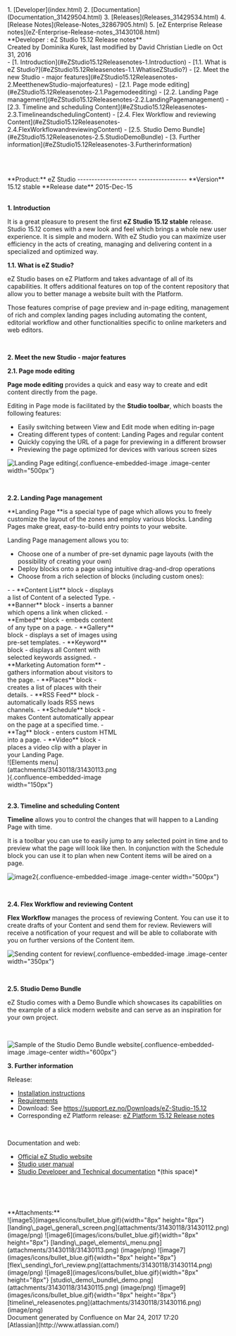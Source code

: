 <div id="page">
<div id="main" class="aui-page-panel">
<div id="main-header">
<div id="breadcrumb-section">
1.  [Developer](index.html)
2.  [Documentation](Documentation_31429504.html)
3.  [Releases](Releases_31429534.html)
4.  [Release Notes](Release-Notes_32867905.html)
5.  [eZ Enterprise Release
    notes](eZ-Enterprise-Release-notes_31430108.html)

</div>
**Developer : eZ Studio 15.12 Release notes**

</div>
<div id="content" class="view">
<div class="page-metadata">
Created by Dominika Kurek, last modified by David Christian Liedle on
Oct 31, 2016

</div>
<div id="main-content" class="wiki-content group">
<div class="toc-macro rbtoc1490376015594">
-   [1. Introduction](#eZStudio15.12Releasenotes-1.Introduction)
    -   [1.1. What is eZ
        Studio?](#eZStudio15.12Releasenotes-1.1.WhatiseZStudio?)
-   [2. Meet the new Studio - major
    features](#eZStudio15.12Releasenotes-2.MeetthenewStudio-majorfeatures)
    -   [2.1. Page mode
        editing](#eZStudio15.12Releasenotes-2.1.Pagemodeediting)
    -   [2.2. Landing Page
        management](#eZStudio15.12Releasenotes-2.2.LandingPagemanagement)
    -   [2.3. Timeline and scheduling
        Content](#eZStudio15.12Releasenotes-2.3.TimelineandschedulingContent)
    -   [2.4. Flex Workflow and reviewing
        Content](#eZStudio15.12Releasenotes-2.4.FlexWorkflowandreviewingContent)
    -   [2.5. Studio Demo
        Bundle](#eZStudio15.12Releasenotes-2.5.StudioDemoBundle)
-   [3. Further
    information](#eZStudio15.12Releasenotes-3.Furtherinformation)

</div>
 

 

<div class="table-wrap">
  **Product:**          eZ Studio
  --------------------- -----------------
  **Version**           15.12 stable
  **Release date**      2015-Dec-15

</div>
 

**1. Introduction**

It is a great pleasure to present the first **eZ Studio 15.12 stable**
release. Studio 15.12 comes with a new look and feel which brings a
whole new user experience. It is simple and modern. With eZ Studio you
can maximize user efficiency in the acts of creating, managing and
delivering content in a specialized and optimized way.

**1.1. What is eZ Studio?**

eZ Studio bases on eZ Platform and takes advantage of all of its
capabilities. It offers additional features on top of the content
repository that allow you to better manage a website built with the
Platform.

Those features comprise of page preview and in-page editing, management
of rich and complex landing pages including automating the content,
editorial workflow and other functionalities specific to online
marketers and web editors.

 

**2. Meet the new Studio - major features**

**2.1. Page mode editing**

**Page mode editing** provides a quick and easy way to create and edit
content directly from the page.

Editing in Page mode is facilitated by the **Studio toolbar**, which
boasts the following features:

-   Easily switching between View and Edit mode when editing in-page
-   Creating different types of content: Landing Pages and regular
    content
-   Quickly copying the URL of a page for previewing in a different
    browser
-   Previewing the page optimized for devices with various screen sizes

![Landing Page
editing](attachments/31430118/31430112.png){.confluence-embedded-image
.image-center width="500px"}

 

**2.2. Landing Page management**

**Landing Page **is a special type of page which allows you to freely
customize the layout of the zones and employ various blocks. Landing
Pages make great, easy-to-build entry points to your website.

Landing Page management allows you to:

-   Choose one of a number of pre-set dynamic page layouts (with the
    possibility of creating your own)
-   Deploy blocks onto a page using intuitive drag-and-drop operations
-   Choose from a rich selection of blocks (including custom ones):

<div class="sectionColumnWrapper">
<div class="sectionMacro">
<div class="sectionMacroRow">
<div class="columnMacro"
style="width:50%;min-width:50%;max-width:50%;">
-   -   **Content List** block - displays a list of Content of a
        selected Type.
    -   **Banner** block - inserts a banner which opens a link
        when clicked.
    -   **Embed** block - embeds content of any type on a page.
    -   **Gallery** block - displays a set of images using
        pre-set templates.
    -   **Keyword** block - displays all Content with selected
        keywords assigned.
    -   **Marketing Automation form** - gathers information about
        visitors to the page.
    -   **Places** block - creates a list of places with their details.
    -   **RSS Feed** block - automatically loads RSS news channels.
    -   **Schedule** block - makes Content automatically appear on the
        page at a specified time.
    -   **Tag** block - enters custom HTML into a page.
    -   **Video** block - places a video clip with a player in your
        Landing Page.

</div>
<div class="columnMacro"
style="width:50%;min-width:50%;max-width:50%;">
![Elements
menu](attachments/31430118/31430113.png){.confluence-embedded-image
width="150px"}

</div>
</div>
</div>
</div>
 

**2.3. Timeline and scheduling Content**

**Timeline** allows you to control the changes that will happen to a
Landing Page with time.

It is a toolbar you can use to easily jump to any selected point in time
and to preview what the page will look like then. In conjunction with
the Schedule block you can use it to plan when new Content items will be
aired on a page.

![image2](attachments/31430118/31430116.png){.confluence-embedded-image
.image-center width="500px"}

 

**2.4. Flex Workflow and reviewing Content**

**Flex Workflow** manages the process of reviewing Content. You can use
it to create drafts of your Content and send them for review. Reviewers
will receive a notification of your request and will be able to
collaborate with you on further versions of the Content item.

![Sending content for
review](attachments/31430118/31430114.png){.confluence-embedded-image
.image-center width="350px"}

 

**2.5. Studio Demo Bundle**

eZ Studio comes with a Demo Bundle which showcases its capabilities on
the example of a slick modern website and can serve as an inspiration
for your own project.

 

![Sample of the Studio Demo Bundle
website](attachments/31430118/31430115.png){.confluence-embedded-image
.image-center width="600px"}

**3. Further information**

Release:

-   [Installation
    instructions](https://doc.ez.no/display/DEVELOPER/Step+1%3A+Installation)
-   [Requirements](https://doc.ez.no/pages/viewpage.action?pageId=31429536)
-   Download: See <https://support.ez.no/Downloads/eZ-Studio-15.12>
-   Corresponding eZ Platform release: [eZ Platform 15.12 Release
    notes](eZ-Platform-15.12-Release-notes_31430093.html)

 

Documentation and web:

-   [Official eZ Studio website](http://ezstudio.com/)
-   [Studio user manual](https://doc.ez.no/display/USER/Documentation)
-   [Studio Developer and Technical
    documentation](https://doc.ez.no/display/DEVELOPER/Documentation) \*(this
    space)\*

 

 

</div>
<div class="pageSection group">
<div class="pageSectionHeader">
**Attachments:**

</div>
<div class="greybox" align="left">
![image5](images/icons/bullet_blue.gif){width="8px" height="8px"}
[landing\_page\_general\_screen.png](attachments/31430118/31430112.png)
(image/png) ![image6](images/icons/bullet_blue.gif){width="8px"
height="8px"}
[landing\_page\_elements\_menu.png](attachments/31430118/31430113.png)
(image/png) ![image7](images/icons/bullet_blue.gif){width="8px"
height="8px"}
[flex\_sending\_for\_review.png](attachments/31430118/31430114.png)
(image/png) ![image8](images/icons/bullet_blue.gif){width="8px"
height="8px"}
[studio\_demo\_bundle\_demo.png](attachments/31430118/31430115.png)
(image/png) ![image9](images/icons/bullet_blue.gif){width="8px"
height="8px"}
[timeline\_releasenotes.png](attachments/31430118/31430116.png)
(image/png)

</div>
</div>
</div>
</div>
<div id="footer" role="contentinfo">
<div class="section footer-body">
Document generated by Confluence on Mar 24, 2017 17:20

<div id="footer-logo">
[Atlassian](http://www.atlassian.com/)

</div>
</div>
</div>
</div>

